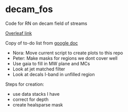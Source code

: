 # decam_fos
Code for RN on decam field of streams

[Overleaf link](https://www.overleaf.com/4765265249ckhxjhrzfnzh#72a7b5)

Copy of to-do list from [google doc](https://docs.google.com/document/d/1-KDcg5r0a0k6D0knyXML0WYTnEXGQllO-k1BvG0phmA/edit?usp=sharing)
- Nora: Move current script to create plots to this repo
- Peter: Make masks for regions we dont cover well
- Use gaia to fill in MW plane and MCs
- Look at jet matched filter 
- Look at decals I-band in unfilled region

Steps for creation:
- use data stacks I have
- correct for depth
- create healsparse mask
